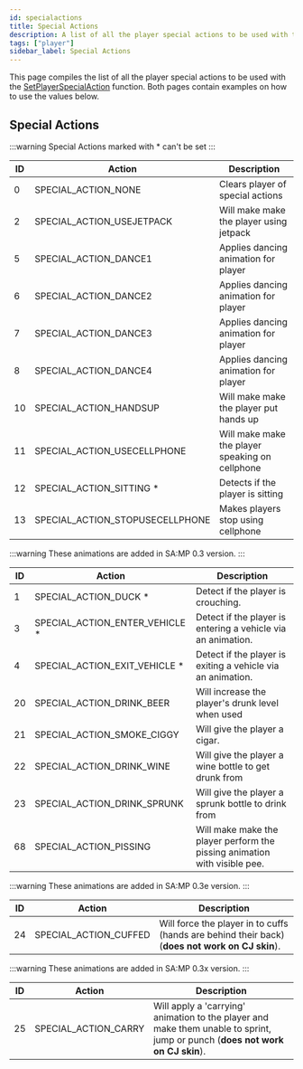 ```yaml
---
id: specialactions
title: Special Actions
description: A list of all the player special actions to be used with the [SetPlayerSpecialAction](../functions/SetPlayerSpecialAction.md) function.
tags: ["player"]
sidebar_label: Special Actions
---
```


This page compiles the list of all the player special actions to be used with the [SetPlayerSpecialAction](../functions/SetPlayerSpecialAction.md) function. Both pages contain examples on how to use the values below.

## Special Actions

:::warning
Special Actions marked with \* can't be set
:::

| ID  | Action                          | Description                                     |
| --- | ------------------------------- | ----------------------------------------------- |
| 0   | SPECIAL_ACTION_NONE             | Clears player of special actions                |
| 2   | SPECIAL_ACTION_USEJETPACK       | Will make make the player using jetpack         |
| 5   | SPECIAL_ACTION_DANCE1           | Applies dancing animation for player            |
| 6   | SPECIAL_ACTION_DANCE2           | Applies dancing animation for player            |
| 7   | SPECIAL_ACTION_DANCE3           | Applies dancing animation for player            |
| 8   | SPECIAL_ACTION_DANCE4           | Applies dancing animation for player            |
| 10  | SPECIAL_ACTION_HANDSUP          | Will make make the player put hands up          |
| 11  | SPECIAL_ACTION_USECELLPHONE     | Will make make the player speaking on cellphone |
| 12  | SPECIAL_ACTION_SITTING \*       | Detects if the player is sitting                |
| 13  | SPECIAL_ACTION_STOPUSECELLPHONE | Makes players stop using cellphone              |

:::warning
These animations are added in SA:MP 0.3 version.
:::

| ID  | Action                          | Description                                                               |
| --- | ------------------------------- | ------------------------------------------------------------------------- |
| 1   | SPECIAL_ACTION_DUCK \*          | Detect if the player is crouching.                                        |
| 3   | SPECIAL_ACTION_ENTER_VEHICLE \* | Detect if the player is entering a vehicle via an animation.              |
| 4   | SPECIAL_ACTION_EXIT_VEHICLE \*  | Detect if the player is exiting a vehicle via an animation.               |
| 20  | SPECIAL_ACTION_DRINK_BEER       | Will increase the player's drunk level when used                          |
| 21  | SPECIAL_ACTION_SMOKE_CIGGY      | Will give the player a cigar.                                             |
| 22  | SPECIAL_ACTION_DRINK_WINE       | Will give the player a wine bottle to get drunk from                      |
| 23  | SPECIAL_ACTION_DRINK_SPRUNK     | Will give the player a sprunk bottle to drink from                        |
| 68  | SPECIAL_ACTION_PISSING          | Will make make the player perform the pissing animation with visible pee. |

:::warning
These animations are added in SA:MP 0.3e version.
:::

| ID  | Action                | Description                                                                                     |
| --- | --------------------- | ----------------------------------------------------------------------------------------------- |
| 24  | SPECIAL_ACTION_CUFFED | Will force the player in to cuffs (hands are behind their back) (**does not work on CJ skin**). |

:::warning
These animations are added in SA:MP 0.3x version.
:::

| ID  | Action               | Description                                                                                                                   |
| --- | -------------------- | ----------------------------------------------------------------------------------------------------------------------------- |
| 25  | SPECIAL_ACTION_CARRY | Will apply a 'carrying' animation to the player and make them unable to sprint, jump or punch (**does not work on CJ skin**). |
